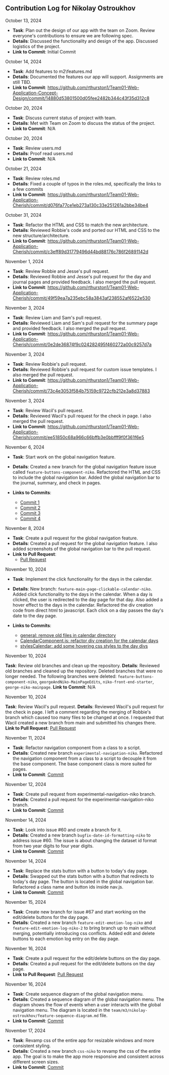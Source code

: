 ## Contribution Log for Nikolay Ostroukhov

October 13, 2024

- **Task**: Plan out the design of our app with the team on Zoom. Review everyone's contributions to ensure we are following spec.
- **Details**: Discussed the functionality and design of the app. Discussed logistics of the project.
- **Link to Commit**: Initial Commit

October 14, 2024

- **Task**: Add features to m2\features.md
- **Details**: Documented the features our app will support. Assignments are still TBD.
- **Link to Commit**: https://github.com/rthurston1/Team01-Web-Application-Concept-Design/commit/14880d53801500d05fee2482b344c43f35d312c8

October 20, 2024

- **Task**: Discuss current status of project with team.
- **Details**: Met with Team on Zoom to discuss the status of the project.
- **Link to Commit**: N/A

October 20, 2024

- **Task**: Review users.md
- **Details**: Proof read users.md
- **Link to Commit**: N/A

October 21, 2024

- **Task**: Review roles.md
- **Details**: Fixed a couple of typos in the roles.md, specifically the links to a few commits
- **Link to Commit**: https://github.com/rthurston1/Team01-Web-Application-Cherish/commit/d076fa77ce1eb273a130c33e251261a2bbe34be4

October 31, 2024

- **Task**: Refactor the HTML and CSS to match the new architecture.
- **Details**: Reviewed Robbie's code and ported our HTML and CSS to the new structure/architecture.
- **Link to Commit**: https://github.com/rthurston1/Team01-Web-Application-Cherish/commit/c3eff89d31779496d44bd88176c786f26891142d

November 1, 2024

- **Task**: Review Robbie and Jesse's pull request.
- **Details**: Reviewed Robbie and Jesse's pull request for the day and journal pages and provided feedback. I also merged the pull request.
- **Link to Commit**: https://github.com/rthurston1/Team01-Web-Application-Cherish/commit/49f59ea7a235ebc58a3843af238552af6522e530

November 3, 2024

- **Task**: Review Liam and Sam's pull request.
- **Details**: Reviewed Liam and Sam's pull request for the summary page and provided feedback. I also merged the pull request.
- **Link to Commit**: https://github.com/rthurston1/Team01-Web-Application-Cherish/commit/0e2de36874f9c024282495f460272a00c9257d7a

November 3, 2024

- **Task**: Review Robbie's pull request.
- **Details**: Reviewed Robbie's pull request for custom issue templates. I also merged the pull request.
- **Link to Commit**: https://github.com/rthurston1/Team01-Web-Application-Cherish/commit/73c4e3053f584b75159c9722cfb212e3a8d37883

November 3, 2024

- **Task**: Review Wacil's pull request.
- **Details**: Reviewed Wacil's pull request for the check in page. I also merged the pull request.
- **Link to Commit**: https://github.com/rthurston1/Team01-Web-Application-Cherish/commit/ee51850c68a966c66bffb3e0bbfff9f0f361f6e5

November 6, 2024

- **Task**: Start work on the global navigation feature.
- **Details**: Created a new branch for the global navigation feature issue called `feature-buttons-component-niko`. Refactored the HTML and CSS to include the global navigation bar. Added the global navigation bar to the journal, summary, and check in pages.

- **Links to Commits**:
  - [Commit 1](https://github.com/rthurston1/Team01-Web-Application-Cherish/commit/2fdd64e451c18812953543aa26c8d670850c697a)
  - [Commit 2](https://github.com/rthurston1/Team01-Web-Application-Cherish/commit/f0afe6238031d1e9e13c9e2f15cdfe1005537cc3)
  - [Commit 3](https://github.com/rthurston1/Team01-Web-Application-Cherish/commit/4a38e0c779491ea3250ee69b16b55e60f1baf657)
  - [Commit 4](https://github.com/rthurston1/Team01-Web-Application-Cherish/commit/d6e20fe49299e7b8b9edf6d944930387b9aa8d16)

November 8, 2024

- **Task**: Create a pull request for the global navigation feature.
- **Details**: Created a pull request for the global navigation feature. I also added screenshots of the global navigation bar to the pull request.
- **Link to Pull Request**:
  - [Pull Request](https://github.com/rthurston1/Team01-Web-Application-Cherish/pull/36)

November 10, 2024

- **Task**: Implement the click functionality for the days in the calendar.
- **Details**: New branch: `feature-main-page-clickable-calendar-niko`. Added click functionality to the days in the calendar. When a day is clicked, the user is redirected to the day page for that day. Also added a hover effect to the days in the calendar. Refactored the div creation code from direct html to javascript. Each click on a day passes the day's date to the day page.
- **Links to Commits**:

  - [general: remove old files in calendar directory](https://github.com/rthurston1/Team01-Web-Application-Cherish/commit/f02f666641eefa5a568e7211f542e011d2d94880)
  - [CalendarComponent.js: refactor div creation for the calendar days](https://github.com/rthurston1/Team01-Web-Application-Cherish/commit/da6ece0a68a491c7cc5f537b62edc839501dfb34)
  - [stylesCalendar: add some hovering css styles to the day divs](https://github.com/rthurston1/Team01-Web-Application-Cherish/commit/0a43318f0c1a1ee6b36b60c5f5e9bfc3e7c7f671)

November 10, 2024

**Task**: Review old branches and clean up the repository.
**Details**: Reviewed old branches and cleaned up the repository. Deleted branches that were no longer needed. The following branches were deleted: `feature-buttons-component-niko`, `georgeAndNiko-MainPageEdits`, `niko-front-end-starter`, `george-niko-mainpage`.
**Link to Commit**: N/A

November 10, 2024

**Task**: Review Wacil's pull request.
**Details**: Reviewed Wacil's pull request for the check in page. I left a comment regarding the merging of Robbie's branch which caused too many files to be changed at once. I requested that Wacil created a new branch from main and submitted his changes there.
**Link to Pull Request**: [Pull Request](https://github.com/rthurston1/Team01-Web-Application-Cherish/pull/39)

November 11, 2024

- **Task**: Refactor navigation component from a class to a script.
- **Details**: Created new branch `experimental-navigation-niko`. Refactored the navigation component from a class to a script to decouple it from the base component. The base component class is more suited for pages.
- **Link to Commit**: [Commit](https://github.com/rthurston1/Team01-Web-Application-Cherish/commit/fdf109f8186408fe81764324cbeed22c19f3052f)

November 12, 2024

- **Task**: Create pull request from experimental-navigation-niko branch.
- **Details**: Created a pull request for the experimental-navigation-niko branch.
- **Link to Commit**: [Commit](https://github.com/rthurston1/Team01-Web-Application-Cherish/commit/529be60ef997c2ac9de6ee2a1a7f9140d3ba559e)

November 14, 2024

- **Task**: Look into issue #60 and create a branch for it.
- **Details**: Created a new branch `bugfix-date-id-formatting-niko` to address issue #60. The issue is about changing the dataset id format from two year digits to four year digits.
- **Link to Commit**: [Commit](https://github.com/rthurston1/Team01-Web-Application-Cherish/commit/781a5234d71c42bc4956a5d6088e8d109208afc6)

November 14, 2024

- **Task**: Replace the stats button with a button to today's day page.
- **Details**: Swapped out the stats button with a button that redirects to today's day page. The button is located in the global navigation bar. Refactored a class name and button ids inside nav.js.
- **Link to Commit**: [Commit](https://github.com/rthurston1/Team01-Web-Application-Cherish/commit/479eea30b04ae69417a92307edf8feb8a77bf72e)

November 15, 2024

- **Task**: Create new branch for issue #67 and start working on the edit/delete buttons for the day page.
- **Details**: Created a new branch `feature-edit-emotion-log-niko` and `feature-edit-emotion-log-niko-2` to bring branch up to main without merging, potentially introducing css conflicts. Added edit and delete buttons to each emotion log entry on the day page.

November 16, 2024

- **Task**: Create a pull request for the edit/delete buttons on the day page.
- **Details**: Created a pull request for the edit/delete buttons on the day page.
- **Link to Pull Request**: [Pull Request](https://github.com/rthurston1/Team01-Web-Application-Cherish/pull/84)

November 16, 2024

- **Task**: Create sequence diagram of the global navigation menu.
- **Details**: Created a sequence diagram of the global navigation menu. The diagram shows the flow of events when a user interacts with the global navigation menu. The diagram is located in the `team/m3/nikolay-ostroukhov/feature-sequence-diagram.md` file.
- **Link to Commit**: [Commit](https://github.com/rthurston1/Team01-Web-Application-Cherish/pull/86/commits/7916f4c3b955b20473b777cf9b07c20c2c1a79ba)

November 17, 2024

- **Task**: Revamp css of the entire app for resizable windows and more consistent styling.
- **Details**: Created a new branch `css-niko` to revamp the css of the entire app. The goal is to make the app more responsive and consistent across different screen sizes.
- **Link to Commit**: [Commit]()
